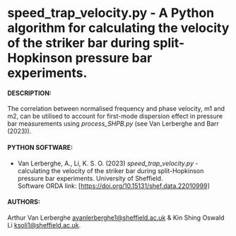 # speed_trap_velocity.py - A Python algorithm for calculating the velocity of the striker bar during split-Hopkinson pressure bar experiments.

#### DESCRIPTION: 
The correlation between normalised frequency and phase velocity, m1 and m2, can be utilised to account for first-mode dispersion effect in pressure bar measurements using *process_SHPB.py* (see Van Lerberghe and Barr (2023)).

#### PYTHON SOFTWARE:
- Van Lerberghe, A., Li, K. S. O. (2023) *speed_trap_velocity.py* - calculating the velocity of the striker bar during split-Hopkinson pressure bar experiments. University of Sheffield.\
Software ORDA link: [https://doi.org/10.15131/shef.data.22010999]

#### AUTHORS:
Arthur Van Lerberghe <avanlerberghe1@sheffield.ac.uk> & Kin Shing Oswald Li <ksoli1@sheffield.ac.uk>.
